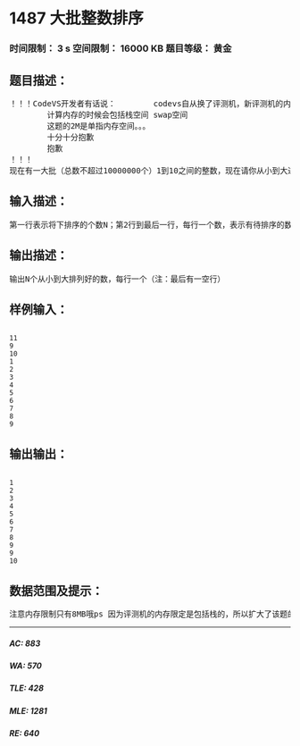 # 1487 大批整数排序   
### 时间限制： 3 s     空间限制： 16000 KB     题目等级： 黄金  
## 题目描述：  

<pre>
！！！CodeVS开发者有话说：        codevs自从换了评测机，新评测机的内存计算机制发生变化  
        计算内存的时候会包括栈空间 swap空间  
        这题的2M是单指内存空间。。。  
        十分十分抱歉  
        抱歉  
！！！  
现在有一大批（总数不超过10000000个）1到10之间的整数，现在请你从小到大进行排序输出。（测试数据将超过11MB。）
</pre>
  
  
## 输入描述：  

<pre>
第一行表示将下排序的个数N；第2行到最后一行，每行一个数，表示有待排序的数（均是1-10之间的数，含1和10）（注：最后有一空行）
</pre>
  
  
## 输出描述：  

<pre>
输出N个从小到大排列好的数，每行一个（注：最后有一空行）
</pre>
  
  
## 样例输入：  

<pre><code>
11  
9  
10  
1  
2  
3  
4  
5  
6  
7  
8  
9 
</code></pre>
  
  
## 输出输出：  

<pre><code>
1  
2  
3  
4  
5  
6  
7  
8  
9  
9  
10
</code></pre>
  
  
## 数据范围及提示：  

<pre>
注意内存限制只有8MB哦ps 因为评测机的内存限定是包括栈的，所以扩大了该题的内存限制
</pre>
  
  
***  

##### AC: 883  
##### WA: 570  
##### TLE: 428  
##### MLE: 1281  
##### RE: 640  
